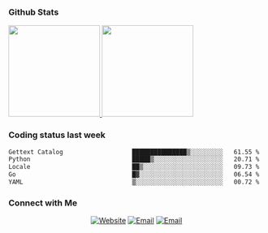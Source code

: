 
### Github Stats

<a href="https://github.com/lileixuan">
  <img height="180em" src="https://github-readme-stats.vercel.app/api?username=lileixuan&theme=buefy&show_icons=true" />
  <img height="180em" src="https://github-readme-stats.vercel.app/api/top-langs/?username=lileixuan&theme=buefy&layout=compact" />
</a>

### Coding status last week 

<!--START_SECTION:waka-->

```txt
Gettext Catalog                   ███████████████▒░░░░░░░░░   61.55 %
Python                            █████▒░░░░░░░░░░░░░░░░░░░   20.71 %
Locale                            ██▒░░░░░░░░░░░░░░░░░░░░░░   09.73 %
Go                                █▓░░░░░░░░░░░░░░░░░░░░░░░   06.54 %
YAML                              ▒░░░░░░░░░░░░░░░░░░░░░░░░   00.72 %
```

<!--END_SECTION:waka-->

### Connect with Me 

<p align="center">
<a href="https://www.koomu.cn/"><img alt="Website" src="https://img.shields.io/badge/Website-www.koomu.cn-blue?style=flat-square&logo=google-chrome"></a>
<a href="mailto:lileixuan@gmail.com"><img alt="Email" src="https://img.shields.io/badge/Email-lileixuan@gmail.com-blue?style=flat-square&logo=gmail"></a>
<a href="https://www.koomu.cn/rss/"><img alt="Email" src="https://img.shields.io/badge/RSS-www.koomu.cn%2Frss%2F-blue?style=flat-square&logo=rss"></a>


</p>

